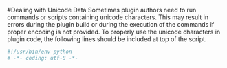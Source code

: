 #Dealing with Unicode Data
Sometimes plugin authors need to run commands or scripts containing unicode characters. This may result in errors
during the plugin build or during the execution of the commands if proper encoding is not provided. To properly use
the unicode characters in plugin code, the following lines should be included at top of the script.

```python
#!/usr/bin/env python
# -*- coding: utf-8 -*-
```